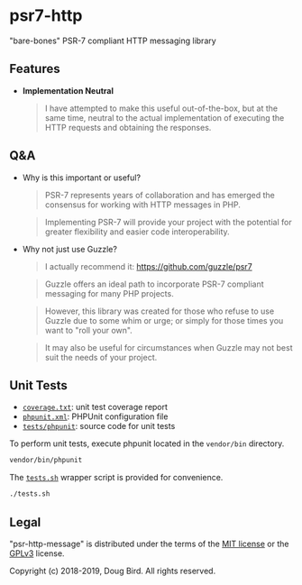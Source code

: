 # psr7-http
"bare-bones" PSR-7 compliant HTTP messaging library

## Features
 * **Implementation Neutral**
    > I have attempted to make this useful out-of-the-box, but at the same time, neutral to the actual implementation of executing the HTTP requests and obtaining the responses.

## Q&A

* Why is this important or useful?
  > PSR-7 represents years of collaboration and has emerged the consensus for working with HTTP messages in PHP.
  
  > Implementing PSR-7 will provide your project with the potential for greater flexibility and easier code interoperability.
 
* Why not just use Guzzle?
  > I actually recommend it: https://github.com/guzzle/psr7
  
  > Guzzle offers an ideal path to incorporate PSR-7 compliant messaging for many PHP projects.
  
  > However, this library was created for those who refuse to use Guzzle due to some whim or urge; or simply for those times you want to "roll your own".
  
  > It may also be useful for circumstances when Guzzle may not best suit the needs of your project.
  
## Unit Tests
 * [`coverage.txt`](./coverage.txt): unit test coverage report
 * [`phpunit.xml`](./phpunit.xml): PHPUnit configuration file
 * [`tests/phpunit`](./tests/phpunit): source code for unit tests

To perform unit tests, execute phpunit located in the `vendor/bin` directory.
```sh
vendor/bin/phpunit
```

The [`tests.sh`](./tests.sh) wrapper script is provided for convenience.
```sh
./tests.sh
```

## Legal
"psr-http-message" is distributed under the terms of the [MIT license](LICENSE) or the [GPLv3](GPLv3) license.

Copyright (c) 2018-2019, Doug Bird.
All rights reserved.
